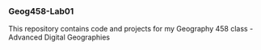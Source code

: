 ### Geog458-Lab01

This repository contains code and projects for my Geography 458 class - Advanced Digital Geographies
